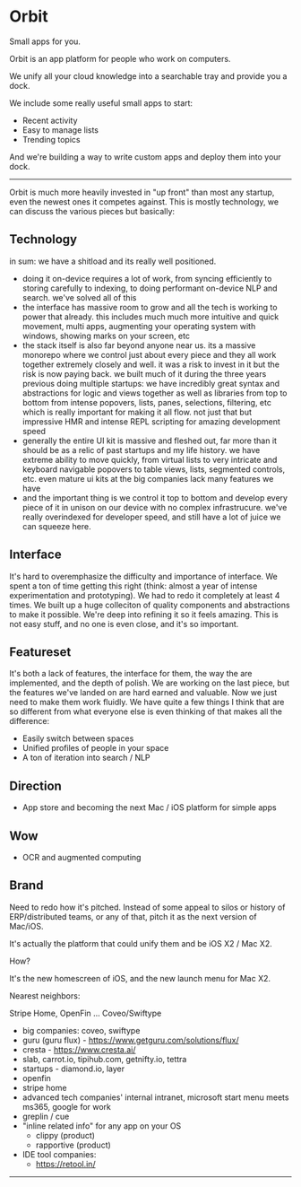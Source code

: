 # Orbit

Small apps for you.

Orbit is an app platform for people who work on computers.

We unify all your cloud knowledge into a searchable tray and provide you a dock.

We include some really useful small apps to start:

- Recent activity
- Easy to manage lists
- Trending topics

And we're building a way to write custom apps and deploy them into your dock.

---

Orbit is much more heavily invested in "up front" than most any startup, even the newest ones it competes against. This is mostly technology, we can discuss the various pieces but basically:

## Technology

in sum: we have a shitload and its really well positioned.

- doing it on-device requires a lot of work, from syncing efficiently to storing carefully to indexing, to doing performant on-device NLP and search. we've solved all of this
- the interface has massive room to grow and all the tech is working to power that already. this includes much much more intuitive and quick movement, multi apps, augmenting your operating system with windows, showing marks on your screen, etc
- the stack itself is also far beyond anyone near us. its a massive monorepo where we control just about every piece and they all work together extremely closely and well. it was a risk to invest in it but the risk is now paying back. we built much of it during the three years previous doing multiple startups: we have incredibly great syntax and abstractions for logic and views together as well as libraries from top to bottom from intense popovers, lists, panes, selections, filtering, etc which is really important for making it all flow. not just that but impressive HMR and intense REPL scripting for amazing development speed
- generally the entire UI kit is massive and fleshed out, far more than it should be as a relic of past startups and my life history. we have extreme ability to move quickly, from virtual lists to very intricate and keyboard navigable popovers to table views, lists, segmented controls, etc. even mature ui kits at the big companies lack many features we have
- and the important thing is we control it top to bottom and develop every piece of it in unison on our device with no complex infrastrucure. we've really overindexed for developer speed, and still have a lot of juice we can squeeze here.

## Interface

It's hard to overemphasize the difficulty and importance of interface. We spent a ton of time getting this right (think: almost a year of intense experimentation and prototyping). We had to redo it completely at least 4 times. We built up a huge colleciton of quality components and abstractions to make it possible. We're deep into refining it so it feels amazing. This is not easy stuff, and no one is even close, and it's so important.

## Featureset

It's both a lack of features, the interface for them, the way the are implemented, and the depth of polish. We are working on the last piece, but the features we've landed on are hard earned and valuable. Now we just need to make them work fluidly. We have quite a few things I think that are so different from what everyone else is even thinking of that makes all the difference:

- Easily switch between spaces
- Unified profiles of people in your space
- A ton of iteration into search / NLP

##

## Direction

- App store and becoming the next Mac / iOS platform for simple apps

## Wow

- OCR and augmented computing

## Brand

Need to redo how it's pitched. Instead of some appeal to silos or history of ERP/distributed teams, or any of that, pitch it as the next version of Mac/iOS.

It's actually the platform that could unify them and be iOS X2 / Mac X2.

How?

It's the new homescreen of iOS, and the new launch menu for Mac X2.

Nearest neighbors:

Stripe Home, OpenFin ... Coveo/Swiftype

- big companies: coveo, swiftype
- guru (guru flux) - https://www.getguru.com/solutions/flux/
- cresta - https://www.cresta.ai/
- slab, carrot.io, tipihub.com, getnifty.io, tettra
- startups - diamond.io, layer
- openfin
- stripe home
- advanced tech companies' internal intranet, microsoft start menu meets ms365, google for work
- greplin / cue
- "inline related info" for any app on your OS
  - clippy (product)
  - rapportive (product)
- IDE tool companies:
  - https://retool.in/

---
